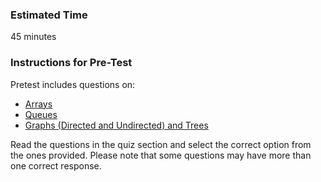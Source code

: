 ### Estimated Time

45 minutes
### Instructions for Pre-Test

Pretest includes questions on:

  -  [Arrays](https://www.geeksforgeeks.org/array-data-structure/)
  -  [Queues](https://www.geeksforgeeks.org/queue-data-structure/)
  -  [Graphs (Directed and Undirected) and Trees](https://www.geeksforgeeks.org/graph-data-structure-and-algorithms/)

Read the questions in the quiz section and select the correct option from the ones provided. Please note that some questions may have more than one correct response.

